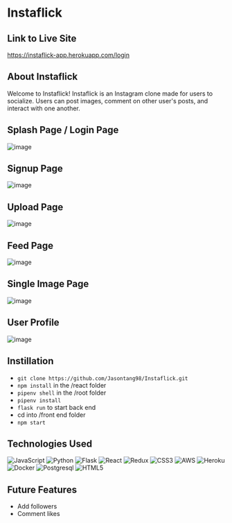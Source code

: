 # Instaflick

## Link to Live Site

https://instaflick-app.herokuapp.com/login

## About Instaflick

Welcome to Instaflick! Instaflick is an Instagram clone made for users to socialize. Users can post images, comment on other user's posts, and interact with one another.

## Splash Page / Login Page
![image](https://user-images.githubusercontent.com/100460237/182057373-25195e3d-cd46-4646-8289-6070394add9e.png)

## Signup Page
![image](https://user-images.githubusercontent.com/100460237/182057464-caba09ef-2222-4c5c-8c64-476ffd1cb41a.png)

## Upload Page
![image](https://user-images.githubusercontent.com/100460237/182058618-79428d11-76a4-42f2-8f81-0c9cf388812e.png)

## Feed Page
![image](https://user-images.githubusercontent.com/100460237/182058808-ba8e25dc-2bfb-4d67-a267-396c67fec01e.png)

## Single Image Page
![image](https://user-images.githubusercontent.com/100460237/182060340-9b99ffbf-d5cc-49d8-9df5-f98fa5166abd.png)

## User Profile
![image](https://user-images.githubusercontent.com/100460237/182059178-9962f507-3f78-499b-bf95-dda694a7acf8.png)

## Instillation 
* ```git clone https://github.com/Jasontang98/Instaflick.git```
* ```npm install``` in the /react folder
* ```pipenv shell``` in the /root folder
* ```pipenv install```
* ```flask run``` to start back end
* cd into /front end folder
* ```npm start```

## Technologies Used
![JavaScript](https://img.shields.io/badge/javascript-%23323330.svg?style=for-the-badge&logo=javascript&logoColor=%23F7DF1E)
![Python](https://img.shields.io/badge/Python-FFD43B?style=for-the-badge&logo=python&logoColor=blue)
![Flask](https://img.shields.io/badge/Flask-000000?style=for-the-badge&logo=flask&logoColor=white)
![React](https://img.shields.io/badge/react-%2320232a.svg?style=for-the-badge&logo=react&logoColor=%2361DAFB)
![Redux](https://img.shields.io/badge/redux-%23593d88.svg?style=for-the-badge&logo=redux&logoColor=white)
![CSS3](https://img.shields.io/badge/css3-%231572B6.svg?style=for-the-badge&logo=css3&logoColor=white)
![AWS](https://img.shields.io/badge/AWS-%23FF9900.svg?style=for-the-badge&logo=amazon-aws&logoColor=white)
![Heroku](https://img.shields.io/badge/heroku-%23430098.svg?style=for-the-badge&logo=heroku&logoColor=white)
![Docker](https://img.shields.io/badge/Docker-2CA5E0?style=for-the-badge&logo=docker&logoColor=white)
![Postgresql](https://img.shields.io/badge/PostgreSQL-316192?style=for-the-badge&logo=postgresql&logoColor=white)
![HTML5](https://img.shields.io/badge/html5-%23E34F26.svg?style=for-the-badge&logo=html5&logoColor=white)

## Future Features
* Add followers
* Comment likes
